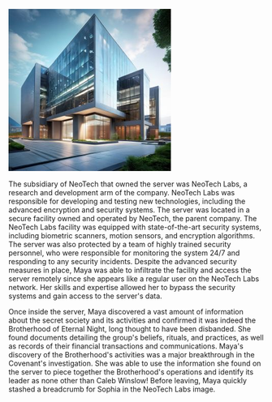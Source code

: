 ![NeoTech Labs](../assets/img/neotech.jpg)

The subsidiary of NeoTech that owned the server was NeoTech Labs, a research and development arm of the company. NeoTech Labs was responsible for developing and testing new technologies, including the advanced encryption and security systems. The server was located in a secure facility owned and operated by NeoTech, the parent company. The NeoTech Labs facility was equipped with state-of-the-art security systems, including biometric scanners, motion sensors, and encryption algorithms. The server was also protected by a team of highly trained security personnel, who were responsible for monitoring the system 24/7 and responding to any security incidents. Despite the advanced security measures in place, Maya was able to infiltrate the facility and access the server remotely since she appears like a regular user on the NeoTech Labs network. Her skills and expertise allowed her to bypass the security systems and gain access to the server's data. 

Once inside the server, Maya discovered a vast amount of information about the secret society and its activities and confirmed it was indeed the Brotherhood of Eternal Night, long thought to have been disbanded. She found documents detailing the group's beliefs, rituals, and practices, as well as records of their financial transactions and communications. Maya's discovery of the Brotherhood's activities was a major breakthrough in the Covenant's investigation. She was able to use the information she found on the server to piece together the Brotherhood's operations and identify its leader as none other than Caleb Winslow! Before leaving, Maya quickly stashed a breadcrumb for Sophia in the NeoTech Labs image.
